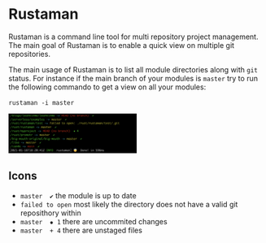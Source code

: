 # Rustaman

Rustaman is a command line tool for multi repository project management. The main goal of Rustaman is to enable a quick view on multiple git repositories. 

The main usage of Rustaman is to list all module directories along with ```git``` status. For instance if the main branch of your modules is ```master``` try to run the following commando to get a view on all your modules:
```
rustaman -i master 
```

<img src="https://raw.githubusercontent.com/codejitsu/rustaman/master/docs/images/rustaman-01.png" width="50%" alt="Rustaman in action"/>

## Icons

* ```master  ✔``` the module is up to date
* ```failed to open``` most likely the directory does not have a valid git reposithory within
* ```master  ✹ 1``` there are uncommited changes
* ```master  + 4``` there are unstaged files